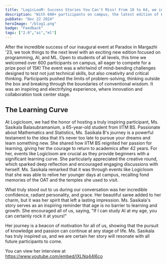 ```yaml
---
title: "LogicLooM: Success Stories You Can't Miss! From 18 to 64, we inspired all"
description: "With 600+ participants on campus, the latest edition of LogicLooM at Paradox '24 challenged minds in programming, AI, and ML, blending innovation and creativity for an electrifying contest."
pubDate: "Dec 22 2024"
heroImage: "/blog1.png"
badge: "Feedback"
tags: ["2.0","ai","ml"]
---
```


After the incredible success of our inaugural event at Paradox in Margazhi '23, we took things to the next level with an exciting new edition focused on programming, AI, and ML. Open to students of all levels, this time we welcomed over 600 participants on campus, all eager to compete for a prize pool of 15K! The event was a whirlwind of mind-bending challenges designed to test not just technical skills, but also creativity and critical thinking. Participants pushed the limits of problem-solving, thinking outside the box and breaking through the boundaries of conventional wisdom. It was an inspiring and electrifying experience, where innovation and collaboration took center stage.

## The Learning Curve

At Logicloom, we had the honor of hosting a truly inspiring participant, Ms. Sasikala Balasubramanium, a 65-year-old student from IITM BS. Passionate about Mathematics and Statistics, Ms. Sasikala B's journey is a powerful testament to the idea that it’s never too late to pursue your dreams and learn something new.
She shared how IITM BS reignited her passion for learning, giving her the courage to return to academics after 42 years. For her, events like Logicloom are crucial as they provide beginners with a significant learning curve. She particularly appreciated the creative round, which sparked deep reflection and encouraged engaging discussions with herself. Ms. Sasikala remarked that it was through events like Logicloom that she was able to relive her younger days at campus, recalling fond memories of the OAT and the temples she used to visit.

What truly stood out to us during our conversation was her incredible confidence, radiant personality, and grace. Her beautiful saree added to her charm, but it was her spirit that left a lasting impression. Ms. Sasikala's story serves as an inspiring reminder that age is no barrier to learning and growth. She encouraged all of us, saying, "If I can study AI at my age, you can certainly rock it at yours!"

Her journey is a beacon of motivation for all of us, showing that the pursuit of knowledge and passion can continue at any stage of life. Ms. Sasikala has truly inspired us, and we are certain her story will resonate with all future participants to come.

You can view her interview at https://www.youtube.com/embed/lXLNq44l6co
